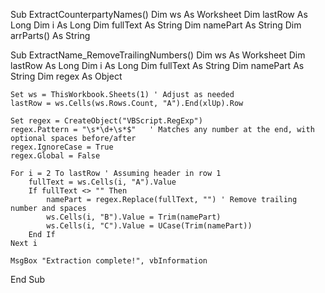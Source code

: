 Sub ExtractCounterpartyNames()
    Dim ws As Worksheet
    Dim lastRow As Long
    Dim i As Long
    Dim fullText As String
    Dim namePart As String
    Dim arrParts() As String

 
Sub ExtractName_RemoveTrailingNumbers()
    Dim ws As Worksheet
    Dim lastRow As Long
    Dim i As Long
    Dim fullText As String
    Dim namePart As String
    Dim regex As Object

    Set ws = ThisWorkbook.Sheets(1) ' Adjust as needed
    lastRow = ws.Cells(ws.Rows.Count, "A").End(xlUp).Row

    Set regex = CreateObject("VBScript.RegExp")
    regex.Pattern = "\s*\d+\s*$"   ' Matches any number at the end, with optional spaces before/after
    regex.IgnoreCase = True
    regex.Global = False

    For i = 2 To lastRow ' Assuming header in row 1
        fullText = ws.Cells(i, "A").Value
        If fullText <> "" Then
            namePart = regex.Replace(fullText, "") ' Remove trailing number and spaces
            ws.Cells(i, "B").Value = Trim(namePart)
            ws.Cells(i, "C").Value = UCase(Trim(namePart))
        End If
    Next i

    MsgBox "Extraction complete!", vbInformation
End Sub
